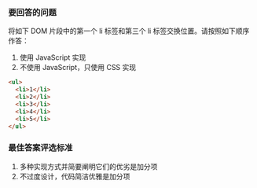 <!-- {name: 'config', type: 'basic'} -->

### 要回答的问题

<!--
  说明：
    描述要回答的问题
  比如：
    实现水平垂直居中布局
 -->

将如下 DOM 片段中的第一个 li 标签和第三个 li 标签交换位置。请按照如下顺序作答：

1. 使用 JavaScript 实现
2. 不使用 JavaScript，只使用 CSS 实现


```html
<ul>
  <li>1</li>
  <li>2</li>
  <li>3</li>
  <li>4</li>
  <li>5</li>
</ul>
```


### 最佳答案评选标准

 <!--
  说明：
    指明回答问题的方向、顺序、步骤，引导答题者规范答题
  比如：
    1. 请从以下角度回答该问题：
      - 元素定宽高
      - 元素不定宽高

    2. 多种实现方式是加分项
    3. 对详细的描述、代码示例是加分项
 -->


1. 多种实现方式并简要阐明它们的优劣是加分项
2. 不过度设计，代码简洁优雅是加分项